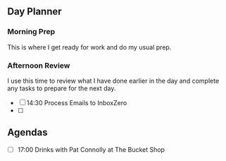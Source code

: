 ## Day Planner

### Morning Prep

This is where I get ready for work and do my usual prep.

### Afternoon Review

I use this time to review what I have done earlier in the day and complete any tasks to prepare for the next day.
- [ ] 14:30 Process Emails to InboxZero
- [ ] 


## Agendas

- [ ] 17:00 Drinks with Pat Connolly at The Bucket Shop